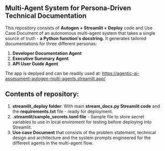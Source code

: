 Multi-Agent System for Persona-Driven Technical Documentation 
--------------------------------------------------------------

This repository consists of **Autogen + Streamlit + Deploy** code and Use Case Document of an autonomous multi-agent system that takes a single source of truth - **a Python function's docstring.**
It generates tailored documentations for three different personas:
1. **Developer Documentation Agent**
2. **Executive Summary Agent**
3. **API User Guide Agent**

The app is deplyed and can be readily used at: https://agentic-ai-assessment-autogen-multi-agents.streamlit.app/

**Contents of repository:**
-----------------------------

1. **streamlit_deploy folder**: With main **stream_docs.py Streamlit code** and the **requirements.txt** file - ready for deployment.
2. **.streamlit/sample_secrets.toml file** - Sample file to store secret variables to use in local enviroment for testing before deploying into Streamlit.
3. **Use case Document** that consists of the problem statement, technical design and architecture and the system prompts engineered for the different agents in the multi-agent flow.
